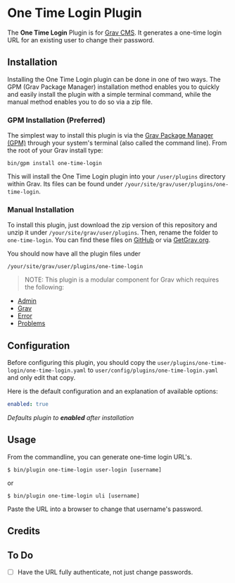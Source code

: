 # One Time Login Plugin

The **One Time Login** Plugin is for [Grav CMS](http://github.com/getgrav/grav). It generates a one-time login URL for an existing user to change their password.

## Installation

Installing the One Time Login plugin can be done in one of two ways. The GPM (Grav Package Manager) installation method enables you to quickly and easily install the plugin with a simple terminal command, while the manual method enables you to do so via a zip file.

### GPM Installation (Preferred)

The simplest way to install this plugin is via the [Grav Package Manager (GPM)](http://learn.getgrav.org/advanced/grav-gpm) through your system's terminal (also called the command line).  From the root of your Grav install type:

    bin/gpm install one-time-login

This will install the One Time Login plugin into your `/user/plugins` directory within Grav. Its files can be found under `/your/site/grav/user/plugins/one-time-login`.

### Manual Installation

To install this plugin, just download the zip version of this repository and unzip it under `/your/site/grav/user/plugins`. Then, rename the folder to `one-time-login`. You can find these files on [GitHub](https://github.com/jgonyea/grav-plugin-one-time-login) or via [GetGrav.org](http://getgrav.org/downloads/plugins#extras).

You should now have all the plugin files under

    /your/site/grav/user/plugins/one-time-login
	
> NOTE: This plugin is a modular component for Grav which requires the following:
* [Admin](https://github.com/getgrav/grav-plugin-admin)
* [Grav](http://github.com/getgrav/grav)
* [Error](https://github.com/getgrav/grav-plugin-error)
* [Problems](https://github.com/getgrav/grav-plugin-problems)

## Configuration

Before configuring this plugin, you should copy the `user/plugins/one-time-login/one-time-login.yaml` to `user/config/plugins/one-time-login.yaml` and only edit that copy.

Here is the default configuration and an explanation of available options:

```yaml
enabled: true
```
_Defaults plugin to **enabled** after installation_


## Usage

From the commandline, you can generate one-time login URL's.

`$ bin/plugin one-time-login user-login [username]`

or

`$ bin/plugin one-time-login uli [username]`


Paste the URL into a browser to change that username's password.


## Credits



## To Do

- [ ] Have the URL fully authenticate, not just change passwords.
